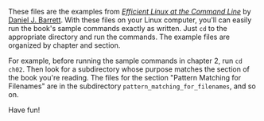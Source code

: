 These files are the examples from
[*Efficient Linux at the Command Line*](https://efficientlinux.com/)
by [Daniel J. Barrett](https://danieljbarrett.com/). With these files on your Linux computer,
you'll can easily run the book's sample commands exactly as
written. Just `cd` to the appropriate directory and run the
commands. The example files are organized by chapter and section.

For example, before running the sample commands in chapter 2, run `cd
ch02`. Then look for a subdirectory whose purpose matches the section
of the book you're reading. The files for the section "Pattern
Matching for Filenames" are in the subdirectory
`pattern_matching_for_filenames`, and so on.

Have fun!


